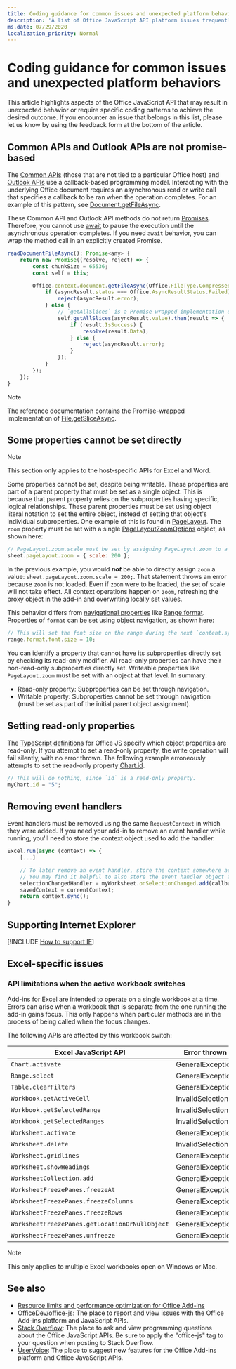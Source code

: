```yaml
---
title: Coding guidance for common issues and unexpected platform behaviors
description: 'A list of Office JavaScript API platform issues frequently encountered by developers.'
ms.date: 07/29/2020
localization_priority: Normal
---
```


# Coding guidance for common issues and unexpected platform behaviors

This article highlights aspects of the Office JavaScript API that may result in unexpected behavior or require specific coding patterns to achieve the desired outcome. If you encounter an issue that belongs in this list, please let us know by using the feedback form at the bottom of the article.

## Common APIs and Outlook APIs are not promise-based

The [Common APIs](/javascript/api/office) (those that are not tied to a particular Office host) and [Outlook APIs](/javascript/api/outlook) use a callback-based programming model. Interacting with the underlying Office document requires an asynchronous read or write call that specifies a callback to be ran when the operation completes. For an example of this pattern, see [Document.getFileAsync](/javascript/api/office/office.document#getfileasync-filetype--options--callback-).

These Common API and Outlook API methods do not return [Promises](https://developer.mozilla.org/docs/Web/JavaScript/Reference/Global_Objects/Promise). Therefore, you cannot use [await](https://developer.mozilla.org/docs/Web/JavaScript/Reference/Operators/await) to pause the execution until the asynchronous operation completes. If you need `await` behavior, you can wrap the method call in an explicitly created Promise.

```js
readDocumentFileAsync(): Promise<any> {
    return new Promise((resolve, reject) => {
        const chunkSize = 65536;
        const self = this;

        Office.context.document.getFileAsync(Office.FileType.Compressed, { sliceSize: chunkSize }, (asyncResult) => {
            if (asyncResult.status === Office.AsyncResultStatus.Failed) {
                reject(asyncResult.error);
            } else {
                // `getAllSlices` is a Promise-wrapped implementation of File.getSliceAsync.
                self.getAllSlices(asyncResult.value).then(result => {
                    if (result.IsSuccess) {
                        resolve(result.Data);
                    } else {
                        reject(asyncResult.error);
                    }
                });
            }
        });
    });
}
```

> [!NOTE]
> The reference documentation contains the Promise-wrapped implementation of [File.getSliceAsync](/javascript/api/office/office.file#getsliceasync-sliceindex--callback-).

## Some properties cannot be set directly

> [!NOTE]
> This section only applies to the host-specific APIs for Excel and Word.

Some properties cannot be set, despite being writable. These properties are part of a parent property that must be set as a single object. This is because that parent property relies on the subproperties having specific, logical relationships. These parent properties must be set using object literal notation to set the entire object, instead of setting that object's individual subproperties. One example of this is found in [PageLayout](/javascript/api/excel/excel.pagelayout). The `zoom` property must be set with a single [PageLayoutZoomOptions](/javascript/api/excel/excel.pagelayoutzoomoptions) object, as shown here:

```js
// PageLayout.zoom.scale must be set by assigning PageLayout.zoom to a PageLayoutZoomOptions object.
sheet.pageLayout.zoom = { scale: 200 };
```

In the previous example, you would ***not*** be able to directly assign `zoom` a value: `sheet.pageLayout.zoom.scale = 200;`. That statement throws an error because `zoom` is not loaded. Even if `zoom` were to be loaded, the set of scale will not take effect. All context operations happen on `zoom`, refreshing the proxy object in the add-in and overwriting locally set values.

This behavior differs from [navigational properties](host-specific-api-model.md#scalar-and-navigation-properties) like [Range.format](/javascript/api/excel/excel.range#format). Properties of `format` can be set using object navigation, as shown here:

```js
// This will set the font size on the range during the next `content.sync()`.
range.format.font.size = 10;
```

You can identify a property that cannot have its subproperties directly set by checking its read-only modifier. All read-only properties can have their non-read-only subproperties directly set. Writeable properties like `PageLayout.zoom` must be set with an object at that level. In summary:

- Read-only property: Subproperties can be set through navigation.
- Writable property: Subproperties cannot be set through navigation (must be set as part of the initial parent object assignment).

## Setting read-only properties

The [TypeScript definitions](referencing-the-javascript-api-for-office-library-from-its-cdn.md) for Office JS specify which object properties are read-only. If you attempt to set a read-only property, the write operation will fail silently, with no error thrown. The following example erroneously attempts to set the read-only property [Chart.id](/javascript/api/excel/excel.chart#id).

```js
// This will do nothing, since `id` is a read-only property.
myChart.id = "5";
```

## Removing event handlers

Event handlers must be removed using the same `RequestContext` in which they were added. If you need your add-in to remove an event handler while running, you'll need to store the context object used to add the handler.

```js
Excel.run(async (context) => {
    [...]

    // To later remove an event handler, store the context somewhere accessible to the handler removal function.
    // You may find it helpful to also store the event handler object and associate it with the context.
    selectionChangedHandler = myWorksheet.onSelectionChanged.add(callback);
    savedContext = currentContext;
    return context.sync();
}
```

## Supporting Internet Explorer

[!INCLUDE [How to support IE](../includes/es5-support.md)]

## Excel-specific issues

### API limitations when the active workbook switches

Add-ins for Excel are intended to operate on a single workbook at a time. Errors can arise when a workbook that is separate from the one running the add-in gains focus. This only happens when particular methods are in the process of being called when the focus changes.

The following APIs are affected by this workbook switch:

|Excel JavaScript API | Error thrown |
|--|--|
| `Chart.activate` | GeneralException |
| `Range.select` | GeneralException |
| `Table.clearFilters` | GeneralException |
| `Workbook.getActiveCell`  | InvalidSelection|
| `Workbook.getSelectedRange` | InvalidSelection|
| `Workbook.getSelectedRanges`  | InvalidSelection|
| `Worksheet.activate` | GeneralException |
| `Worksheet.delete`  | InvalidSelection|
| `Worksheet.gridlines` | GeneralException |
| `Worksheet.showHeadings` | GeneralException |
| `WorksheetCollection.add` | GeneralException |
| `WorksheetFreezePanes.freezeAt` | GeneralException |
| `WorksheetFreezePanes.freezeColumns` | GeneralException |
| `WorksheetFreezePanes.freezeRows` | GeneralException |
| `WorksheetFreezePanes.getLocationOrNullObject`| GeneralException |
| `WorksheetFreezePanes.unfreeze` | GeneralException |

> [!NOTE]
> This only applies to multiple Excel workbooks open on Windows or Mac.

## See also

- [Resource limits and performance optimization for Office Add-ins](../concepts/resource-limits-and-performance-optimization.md)
- [OfficeDev/office-js](https://github.com/OfficeDev/office-js/issues): The place to report and view issues with the Office Add-ins platform and JavaScript APIs.
- [Stack Overflow](https://stackoverflow.com/questions/tagged/office-js): The place to ask and view programming questions about the Office JavaScript APIs. Be sure to apply the "office-js" tag to your question when posting to Stack Overflow.
- [UserVoice](https://officespdev.uservoice.com/): The place to suggest new features for the Office Add-ins platform and Office JavaScript APIs.
